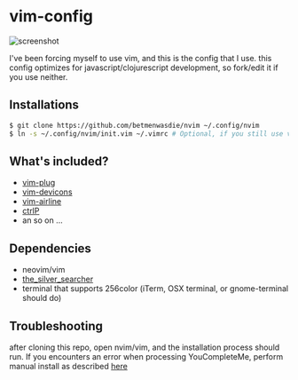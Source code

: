 # vim-config

![screenshot](http://i.imgur.com/kGurmw9.png)

I've been forcing myself to use vim, and this is the config that I use.
this config optimizes for javascript/clojurescript development, so fork/edit it if you use neither.

## Installations

```sh
$ git clone https://github.com/betmenwasdie/nvim ~/.config/nvim
$ ln -s ~/.config/nvim/init.vim ~/.vimrc # Optional, if you still use vim
```

## What's included?

* [vim-plug](https://github.com/junegunn/vim-plug)
* [vim-devicons](https://github.com/ryanoasis/vim-devicons)
* [vim-airline](https://github.com/vim-airline/vim-airline)
* [ctrlP](https://github.com/ctrlpvim/ctrlp.vim)
* an so on ...

## Dependencies

* neovim/vim
* [the_silver_searcher](https://github.com/ggreer/the_silver_searcher)
* terminal that supports 256color (iTerm, OSX terminal, or gnome-terminal should do)

## Troubleshooting

after cloning this repo, open nvim/vim, and the installation process should run. If you encounters an error when processing YouCompleteMe, perform manual install as described [here](https://github.com/Valloric/YouCompleteMe#installation)
